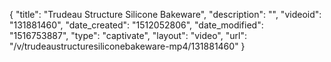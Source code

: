 {
    "title": "Trudeau Structure Silicone Bakeware",
    "description": "",
    "videoid": "131881460",
    "date_created": "1512052806",
    "date_modified": "1516753887",
    "type": "captivate",
    "layout": "video",
    "url": "\/v\/trudeaustructuresiliconebakeware-mp4\/131881460"
}